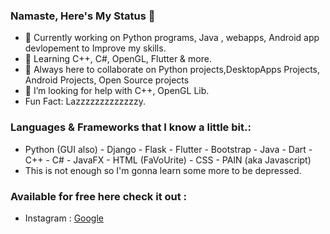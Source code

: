 ### Namaste, Here's My Status 👋

- 🔭 Currently working on Python programs, Java , webapps, Android app devlopement to Improve my skills. 
- 🌱 Learning C++, C#, OpenGL, Flutter & more.
- 👯 Always here to collaborate on Python projects,DesktopApps Projects, Android Projects, Open Source projects
- 🤔 I’m looking for help with C++, OpenGL Lib.
- Fun Fact: Lazzzzzzzzzzzzzy.

### Languages & Frameworks that I know a little bit.:

- Python (GUI also) - Django - Flask - Flutter - Bootstrap - Java - Dart - C++ - C# - JavaFX - HTML (FaVoUrite) - CSS - PAIN (aka Javascript)
- This is not enough so I'm gonna learn some more to be depressed.

### Available for free here check it out :

- Instagram : <a href="https://www.instagram.com/nikhilpatel1585/" target="_blank">Google</a>

<!--
**nikhilsp1585/nikhilsp1585** is a ✨ _special_ ✨ repository because its `README.md` (this file) appears on your GitHub profile.





--!>



